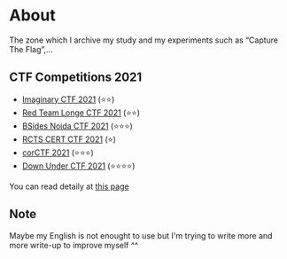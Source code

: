 # About
The zone which I archive my study and my experiments such as “Capture The Flag”,...

## CTF Competitions 2021
- [Imaginary CTF 2021](sources/2021-06-27-imaginary-ctf-2021.md) (⭐⭐)
- [Red Team Longe CTF 2021](sources/2021-08-03-red-team-longe-ctf-2021.md) (⭐⭐)
- [BSides Noida CTF 2021](sources/2021-08-08-bside-noida-ctf-2021.md) (⭐⭐⭐)
- [RCTS CERT CTF 2021](sources/2021-08-11-rcts-cert-ctf-2021.md) (⭐)
- [corCTF 2021](sources/2021-08-23-cor-ctf-2021.md) (⭐⭐⭐)
- [Down Under CTF 2021](sources/2021-09-26-down-under-ctf.md) (⭐⭐⭐⭐)

You can read detaily at [this page](https://nh4ttruong.github.io/blog)

## Note
Maybe my English is not enought to use but I'm trying to write more and more write-up to improve myself ^^

